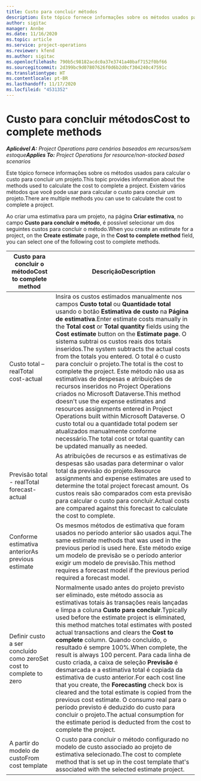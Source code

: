 ```yaml
---
title: Custo para concluir métodos
description: Este tópico fornece informações sobre os métodos usados para calcular o custo para concluir um projeto.
author: sigitac
manager: Annbe
ms.date: 11/16/2020
ms.topic: article
ms.service: project-operations
ms.reviewer: kfend
ms.author: sigitac
ms.openlocfilehash: 790b5c98182acdc0a37e3741a40baf7152f0bf66
ms.sourcegitcommit: 2d399bc9d07807626f0d6b2d0cf304240c47591c
ms.translationtype: HT
ms.contentlocale: pt-BR
ms.lasthandoff: 11/17/2020
ms.locfileid: "4531352"
---
```

# <a name="cost-to-complete-methods"></a><span data-ttu-id="7659f-103">Custo para concluir métodos</span><span class="sxs-lookup"><span data-stu-id="7659f-103">Cost to complete methods</span></span>

<span data-ttu-id="7659f-104">_**Aplicável A:** Project Operations para cenários baseados em recursos/sem estoque_</span><span class="sxs-lookup"><span data-stu-id="7659f-104">_**Applies To:** Project Operations for resource/non-stocked based scenarios_</span></span>

<span data-ttu-id="7659f-105">Este tópico fornece informações sobre os métodos usados para calcular o custo para concluir um projeto.</span><span class="sxs-lookup"><span data-stu-id="7659f-105">This topic provides information about the methods used to calculate the cost to complete a project.</span></span> <span data-ttu-id="7659f-106">Existem vários métodos que você pode usar para calcular o custo para concluir um projeto.</span><span class="sxs-lookup"><span data-stu-id="7659f-106">There are multiple methods you can use to calculate the cost to complete a project.</span></span> 

<span data-ttu-id="7659f-107">Ao criar uma estimativa para um projeto, na página **Criar estimativa**, no campo **Custo para concluir o método**, é possível selecionar um dos seguintes custos para concluir o método.</span><span class="sxs-lookup"><span data-stu-id="7659f-107">When you create an estimate for a project, on the **Create estimate** page, in the **Cost to complete method** field, you can select one of the following cost to complete methods.</span></span>

| <span data-ttu-id="7659f-108">Custo para concluir o método</span><span class="sxs-lookup"><span data-stu-id="7659f-108">Cost to complete method</span></span>    | <span data-ttu-id="7659f-109">Descrição</span><span class="sxs-lookup"><span data-stu-id="7659f-109">Description</span></span>                                                                                                                                                                                                                                                                                                                                                                                                                                                                                        |
|------------------------------|----------------------------------------------------------------------------------------------------------------------------------------------------------------------------------------------------------------------------------------------------------------------------------------------------------------------------------------------------------------------------------------------------------------------------------------------------------------------------------------------------|
| <span data-ttu-id="7659f-110">Custo total – real</span><span class="sxs-lookup"><span data-stu-id="7659f-110">Total cost-actual</span></span>            | <span data-ttu-id="7659f-111">Insira os custos estimados manualmente nos campos **Custo total** ou **Quantidade total** usando o botão **Estimativa de custo** na **Página de estimativa**.</span><span class="sxs-lookup"><span data-stu-id="7659f-111">Enter estimate costs manually in the **Total cost** or **Total quantity** fields using the **Cost estimate** button on the **Estimate page**.</span></span> <span data-ttu-id="7659f-112">O sistema subtrai os custos reais dos totais inseridos.</span><span class="sxs-lookup"><span data-stu-id="7659f-112">The system subtracts the actual costs from the totals you entered.</span></span> <span data-ttu-id="7659f-113">O total é o custo para concluir o projeto.</span><span class="sxs-lookup"><span data-stu-id="7659f-113">The total is the cost to complete the project.</span></span> <span data-ttu-id="7659f-114">Este método não usa as estimativas de despesas e atribuições de recursos inseridos no Project Operations criados no Microsoft Dataverse.</span><span class="sxs-lookup"><span data-stu-id="7659f-114">This method doesn't use the expense estimates and resources assignments entered in Project Operations built within Microsoft Dataverse.</span></span> <span data-ttu-id="7659f-115">O custo total ou a quantidade total podem ser atualizados manualmente conforme necessário.</span><span class="sxs-lookup"><span data-stu-id="7659f-115">The total cost or total quantity can be updated manually as needed.</span></span>  |
| <span data-ttu-id="7659f-116">Previsão total - real</span><span class="sxs-lookup"><span data-stu-id="7659f-116">Total forecast-actual</span></span>        | <span data-ttu-id="7659f-117">As atribuições de recursos e as estimativas de despesas são usadas para determinar o valor total da previsão do projeto.</span><span class="sxs-lookup"><span data-stu-id="7659f-117">Resource assignments and expense estimates are used to determine the total project forecast amount.</span></span> <span data-ttu-id="7659f-118">Os custos reais são comparados com esta previsão para calcular o custo para concluir.</span><span class="sxs-lookup"><span data-stu-id="7659f-118">Actual costs are compared against this forecast to calculate the cost to complete.</span></span>                                                                                                                                                                                                                                                                          |
| <span data-ttu-id="7659f-119">Conforme estimativa anterior</span><span class="sxs-lookup"><span data-stu-id="7659f-119">As previous estimate</span></span>         | <span data-ttu-id="7659f-120">Os mesmos métodos de estimativa que foram usados no período anterior são usados aqui.</span><span class="sxs-lookup"><span data-stu-id="7659f-120">The same estimate methods that was used in the previous period is used here.</span></span> <span data-ttu-id="7659f-121">Este método exige um modelo de previsão se o período anterior exigir um modelo de previsão.</span><span class="sxs-lookup"><span data-stu-id="7659f-121">This method requires a forecast model if the previous period required a forecast model.</span></span>                                                                                                                                                                                                                                                                                                                           |
| <span data-ttu-id="7659f-122">Definir custo a ser concluído como zero</span><span class="sxs-lookup"><span data-stu-id="7659f-122">Set cost to complete to zero</span></span> | <span data-ttu-id="7659f-123">Normalmente usado antes do projeto previsto ser eliminado, este método associa as estimativas totais às transações reais lançadas e limpa a coluna **Custo para concluir**.</span><span class="sxs-lookup"><span data-stu-id="7659f-123">Typically used before the estimate project is eliminated, this method matches total estimates with posted actual transactions and clears the **Cost to complete** column.</span></span> <span data-ttu-id="7659f-124">Quando concluído, o resultado é sempre 100%.</span><span class="sxs-lookup"><span data-stu-id="7659f-124">When complete, the result is always 100 percent.</span></span> <span data-ttu-id="7659f-125">Para cada linha de custo criada, a caixa de seleção **Previsão** é desmarcada e a estimativa total é copiada da estimativa de custo anterior.</span><span class="sxs-lookup"><span data-stu-id="7659f-125">For each cost line that you create, the **Forecasting** check box is cleared and the total estimate is copied from the previous cost estimate.</span></span> <span data-ttu-id="7659f-126">O consumo real para o período previsto é deduzido do custo para concluir o projeto.</span><span class="sxs-lookup"><span data-stu-id="7659f-126">The actual consumption for the estimate period is deducted from the cost to complete the project.</span></span>              |
| <span data-ttu-id="7659f-127">A partir do modelo de custo</span><span class="sxs-lookup"><span data-stu-id="7659f-127">From cost template</span></span>           | <span data-ttu-id="7659f-128">O custo para concluir o método configurado no modelo de custo associado ao projeto de estimativa selecionado.</span><span class="sxs-lookup"><span data-stu-id="7659f-128">The cost to complete method that is set up in the cost template that's associated with the selected estimate project.</span></span>                                                                                                                                                                                                                                                                                                                                                                          |

